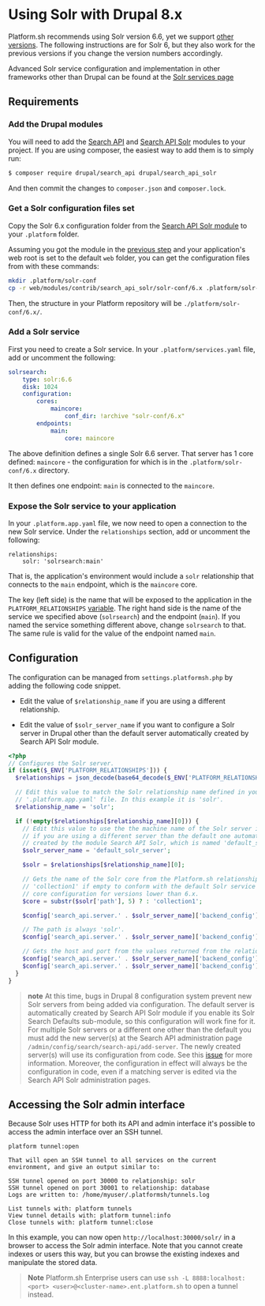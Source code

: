 # Using Solr with Drupal 8.x

Platform.sh recommends using Solr version 6.6, yet we support [other versions](../../configuration/services/solr.md#supported-versions). The following instructions are for Solr 6, but they also work for the previous versions if you change the version numbers accordingly.

Advanced Solr service configuration and implementation in other frameworks other than Drupal can be found at the [Solr services page](../../configuration/services/solr.md)

## Requirements

### Add the Drupal modules

You will need to add the [Search API](https://www.drupal.org/project/search_api) and [Search API Solr](https://www.drupal.org/project/search_api_solr) modules to your project. If you are using composer, the easiest way to add them is to simply run:

```bash
$ composer require drupal/search_api drupal/search_api_solr
```

And then commit the changes to `composer.json` and `composer.lock`.

### Get a Solr configuration files set

Copy the Solr 6.x configuration folder from the  [Search API Solr module](https://www.drupal.org/project/search_api_solr) to your `.platform` folder.

Assuming you got the module in the [previous step](#add-the-drupal-modules) and your application's web root is set to the default `web` folder, you can get the configuration files from with these commands:

```bash
mkdir .platform/solr-conf
cp -r web/modules/contrib/search_api_solr/solr-conf/6.x .platform/solr-conf
``` 

Then, the structure in your Platform repository will be `./platform/solr-conf/6.x/`.

### Add a Solr service

First you need to create a Solr service.  In your `.platform/services.yaml` file, add or uncomment the following:

```yaml
solrsearch:
    type: solr:6.6
    disk: 1024
    configuration:
        cores:
            maincore:
                conf_dir: !archive "solr-conf/6.x"
        endpoints:
            main:
                core: maincore
```
The above definition defines a single Solr 6.6 server.  That server has 1 core defined: `maincore` - the configuration for which is in the `.platform/solr-conf/6.x` directory.

It then defines one endpoint: `main` is connected to the `maincore`.

### Expose the Solr service to your application

In your `.platform.app.yaml` file, we now need to open a connection to the new Solr service.  Under the `relationships` section, add or uncomment the following:

```
relationships:
    solr: 'solrsearch:main'
```

That is, the application's environment would include a `solr` relationship that connects to the `main` endpoint, which is the `maincore` core.

The key (left side) is the name that will be exposed to the application in the `PLATFORM_RELATIONSHIPS` [variable](/development/variables.md).  The right hand side is the name of the service we specified above (`solrsearch`) and the endpoint (`main`).  If you named the service something different above, change `solrsearch` to that. The same rule is valid for the value of the endpoint named `main`.

## Configuration

The configuration can be managed from `settings.platformsh.php` by adding the following code snippet.

- Edit the value of `$relationship_name` if you are using a different relationship.

- Edit the value of `$solr_server_name` if you want to configure a Solr server in Drupal other than the default server automatically created by Search API Solr module.

```php
<?php
// Configures the Solr server.
if (isset($_ENV['PLATFORM_RELATIONSHIPS'])) {
  $relationships = json_decode(base64_decode($_ENV['PLATFORM_RELATIONSHIPS']), TRUE);

  // Edit this value to match the Solr relationship name defined in your
  // '.platform.app.yaml' file. In this example it is 'solr'.
  $relationship_name = 'solr';

  if (!empty($relationships[$relationship_name][0])) {
    // Edit this value to use the the machine name of the Solr server in Drupal
    // if you are using a different server than the default one automatically
    // created by the module Search API Solr, which is named 'default_solr_server'.
    $solr_server_name = 'default_solr_server';

    $solr = $relationships[$relationship_name][0];

    // Gets the name of the Solr core from the Platform.sh relationship. Uses
    // 'collection1' if empty to conform with the default Solr service single
    // core configuration for versions lower than 6.x.
    $core = substr($solr['path'], 5) ? : 'collection1';

    $config['search_api.server.' . $solr_server_name]['backend_config']['connector_config']['core'] = $core;

    // The path is always 'solr'.
    $config['search_api.server.' . $solr_server_name]['backend_config']['connector_config']['path'] = '/solr';

    // Gets the host and port from the values returned from the relationship.
    $config['search_api.server.' . $solr_server_name]['backend_config']['connector_config']['host'] = $solr['host'];
    $config['search_api.server.' . $solr_server_name]['backend_config']['connector_config']['port'] = $solr['port'];
  }
}
```

> **note**
> At this time, bugs in Drupal 8 configuration system prevent new Solr servers from being added via configuration. The default server is automatically created by Search API Solr module if you enable its Solr Search Defaults sub-module, so this configuration will work fine for it. For multiple Solr servers or a different one other than the default you must add the new server(s) at the Search API administration page `/admin/config/search/search-api/add-server`. The newly created server(s) will use its configuration from code. See this [issue](https://www.drupal.org/node/2744057) for more information.
> Moreover, the configuration in effect will always be the configuration in code, even if a matching server is edited via the Search API Solr administration pages.

## Accessing the Solr admin interface

Because Solr uses HTTP for both its API and admin interface it's possible to access the admin interface over an SSH tunnel.

```
platform tunnel:open
```

```
That will open an SSH tunnel to all services on the current environment, and give an output similar to:

SSH tunnel opened on port 30000 to relationship: solr
SSH tunnel opened on port 30001 to relationship: database
Logs are written to: /home/myuser/.platformsh/tunnels.log

List tunnels with: platform tunnels
View tunnel details with: platform tunnel:info
Close tunnels with: platform tunnel:close
```

In this example, you can now open `http://localhost:30000/solr/` in a browser to access the Solr admin interface.  Note that you cannot create indexes or users this way, but you can browse the existing indexes and manipulate the stored data.

> **Note**
> Platform.sh Enterprise users can use `ssh -L 8888:localhost:<port> <user>@<cluster-name>.ent.platform.sh` to open a tunnel instead.
